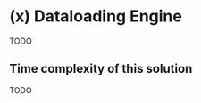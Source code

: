 # (x) Dataloading Engine

TODO

## Time complexity of this solution

TODO

<!-- The time complexity to resolve queries is linear based on the number of types involved in the query (or `O(n)`, where `n` is #types). -->
